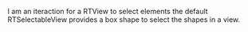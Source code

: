 I am an iteraction for a RTView to select elements
the default RTSelectableView provides a box shape to select the shapes in a view.